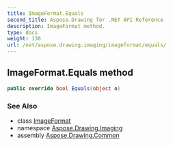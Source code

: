 ```yaml
---
title: ImageFormat.Equals
second_title: Aspose.Drawing for .NET API Reference
description: ImageFormat method. 
type: docs
weight: 130
url: /net/aspose.drawing.imaging/imageformat/equals/
---
```

## ImageFormat.Equals method

```csharp
public override bool Equals(object o)
```

### See Also

* class [ImageFormat](../)
* namespace [Aspose.Drawing.Imaging](../../imageformat/)
* assembly [Aspose.Drawing.Common](../../../)


